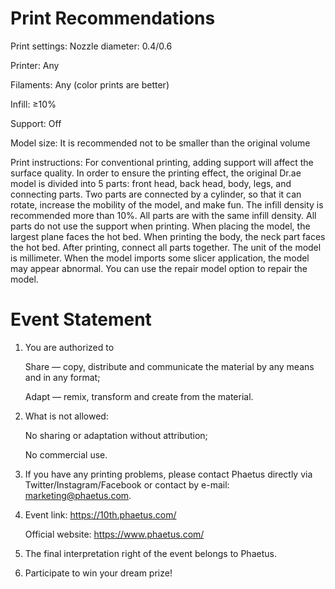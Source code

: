 # Print Recommendations
Print settings: Nozzle diameter: 0.4/0.6

Printer: Any 

Filaments: Any (color prints are better)

Infill: ≥10%

Support: Off

Model size: It is recommended not to be smaller than the original volume

Print instructions: For conventional printing, adding support will affect the surface quality. In order to ensure the printing effect, the original Dr.ae model is divided into 5 parts: front head, back head, body, legs, and connecting parts. Two parts are connected by a cylinder, so that it can rotate, increase the mobility of the model, and make fun.
The infill density is recommended more than 10%. All parts are with the same infill density. 
All parts do not use the support when printing. When placing the model, the largest plane faces the hot bed. When printing the body, the neck part faces the hot bed.
After printing, connect all parts together. The unit of the model is millimeter.
When the model imports some slicer application, the model may appear abnormal. You can use the repair model option to repair the model.

# Event Statement
1. You are authorized to

   Share — copy, distribute and communicate the material by any means and in any format;
   
   Adapt — remix, transform and create from the material.
   
2. What is not allowed:

   No sharing or adaptation without attribution;
   
   No commercial use.

4. If you have any printing problems, please contact Phaetus directly via Twitter/Instagram/Facebook or contact by e-mail: marketing@phaetus.com.
   
5. Event link: https://10th.phaetus.com/
   
   Official website: https://www.phaetus.com/
   
6. The final interpretation right of the event belongs to Phaetus.

7. Participate to win your dream prize!
